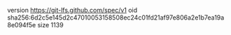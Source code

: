 version https://git-lfs.github.com/spec/v1
oid sha256:6d2c5e145d2c47010053158508ec24c01fd21af97e806a2e1b7ea19a8e094f5e
size 1139
